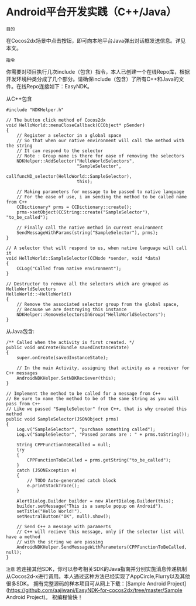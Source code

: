 Android平台开发实践（C++/Java）===
`目的`在Cocos2dx场景中点击按钮，即可向本地平台Java弹出对话框发送信息。详见本文。`指令`你需要对项目执行几次include（包含）指令，本人已创建一个在线Repo库，根据开发环境种类分成了几个部分。请确保include（包含）了所有C++和Java的文件。在线Repo连接如下：EasyNDK。从C++包含```#include "NDKHelper.h" // The button click method of Cocos2dxvoid HelloWorld::menuCloseCallback(CCObject* pSender){    // Register a selector in a global space    // So that when our native environment will call the method with the string    // It can respond to the selector    // Note : Group name is there for ease of removing the selectors    NDKHelper::AddSelector("HelloWorldSelectors",                           "SampleSelector",                           callfuncND_selector(HelloWorld::SampleSelector),                           this);    // Making parameters for message to be passed to native language    // For the ease of use, i am sending the method to be called name from C++    CCDictionary* prms = CCDictionary::create();    prms->setObject(CCString::create("SampleSelector"), "to_be_called");    // Finally call the native method in current environment    SendMessageWithParams(string("SampleSelector"), prms);}// A selector that will respond to us, when native language will call itvoid HelloWorld::SampleSelector(CCNode *sender, void *data){    CCLog("Called from native environment");}// Destructor to remove all the selectors which are grouped as HelloWorldSelectorsHelloWorld::~HelloWorld(){    // Remove the associated selector group from the global space,    // Because we are destroying this instance    NDKHelper::RemoveSelectorsInGroup("HelloWorldSelectors");}```
从Java包含:
```/** Called when the activity is first created. */public void onCreate(Bundle savedInstanceState){    super.onCreate(savedInstanceState);    // In the main Activity, assigning that activity as a receiver for C++ messages    AndroidNDKHelper.SetNDKReciever(this);}// Implement the method to be called for a message from C++// Be sure to name the method to be of the same string as you will pass from C++// Like we passed "SampleSelector" from C++, that is why created this methodpublic void SampleSelector(JSONObject prms){    Log.v("SampleSelector", "purchase something called");    Log.v("SampleSelector", "Passed params are : " + prms.toString());    String CPPFunctionToBeCalled = null;    try    {        CPPFunctionToBeCalled = prms.getString("to_be_called");    }    catch (JSONException e)    {        // TODO Auto-generated catch block        e.printStackTrace();    }    AlertDialog.Builder builder = new AlertDialog.Builder(this);    builder.setMessage("This is a sample popup on Android").    setTitle("Hello World!").    setNeutralButton("OK", null).show();    // Send C++ a message with paramerts    // C++ will recieve this message, only if the selector list will have a method    // with the string we are passing    AndroidNDKHelper.SendMessageWithParameters(CPPFunctionToBeCalled, null);}```
`注意`若连接其他SDK，你可以参考相关SDK的Java指南并分别实施消息传递机制从Cocos2d-x进行调用。本人通过这种方法已经实现了AppCircle,Flurry以及其他很多SDK。拥有完整源码的样本项目可从网上下载：[Sample Android Project](https://github.com/aajiwani/EasyNDK-for-cocos2dx/tree/master/Sample Android Project)。祝编程愉快！